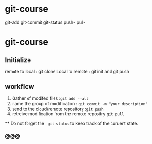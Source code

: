 # git-course
git-add
git-commit 
git-status
push-
pull-

# git-course

## Initialize
remote to local : git clone
 Local to remote : git init and git push

## workflow
1. Gather of modifed files :`git add --all`
2. name the group of modification : `git commit -m "your description"`
3. send to the cloud/remote repository  :`git push`
4. retreive modification from the remote repositry `git pull`

** Do not forget the `` git status`` to keep track of the curuent state.
### @@@

